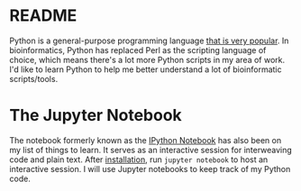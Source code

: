 # README

Python is a general-purpose programming language [that is very popular](https://madnight.github.io/githut/). In bioinformatics, Python has replaced Perl as the scripting language of choice, which means there's a lot more Python scripts in my area of work. I'd like to learn Python to help me better understand a lot of bioinformatic scripts/tools.

# The Jupyter Notebook

The notebook formerly known as the [IPython Notebook](https://ipython.org/notebook.html) has also been on my list of things to learn. It serves as an interactive session for interweaving code and plain text. After [installation](https://jupyter.readthedocs.io/en/latest/install.html), run `jupyter notebook` to host an interactive session. I will use Jupyter notebooks to keep track of my Python code.

